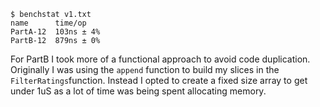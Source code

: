 ~~~~
$ benchstat v1.txt
name      time/op
PartA-12  103ns ± 4%
PartB-12  879ns ± 0%
~~~~

For PartB I took more of a functional approach to avoid code duplication. Originally I was using the `append` function to build my slices in the `FilterRatings`function. Instead I opted to create a fixed size array to get under 1uS as a lot of time was being spent allocating memory.